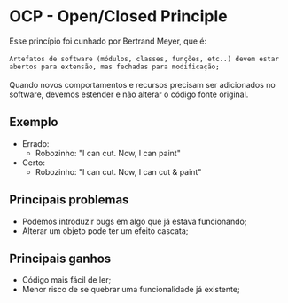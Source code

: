 # OCP - Open/Closed Principle
Esse princípio foi cunhado por Bertrand Meyer, que é:
</br></br>
`
Artefatos de software (módulos, classes, funções, etc..)
devem estar abertos para extensão, mas fechadas para modificação;
`
</br></br>
Quando novos comportamentos e recursos precisam ser adicionados
no software, devemos estender e não alterar o código fonte original.

## Exemplo
  - Errado:
    - Robozinho: "I can cut. Now, I can paint"
  - Certo:
    - Robozinho: "I can cut. Now, I can cut & paint"

## Principais problemas
  - Podemos introduzir bugs em algo que já estava funcionando;
  - Alterar um objeto pode ter um efeito cascata;

## Principais ganhos
  - Código mais fácil de ler;
  - Menor risco de se quebrar uma funcionalidade já existente;
